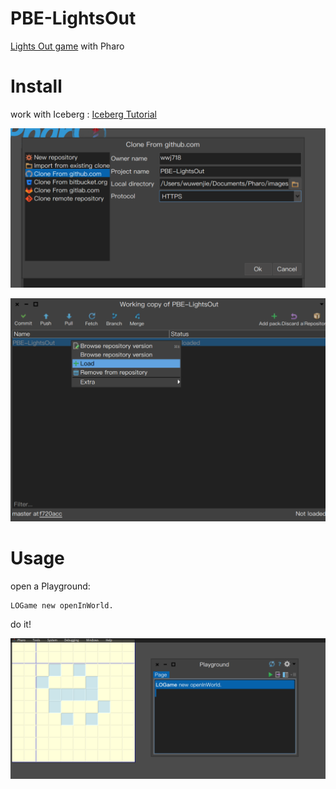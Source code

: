 # PBE-LightsOut
[Lights Out game](https://ci.inria.fr/pharo-contribution/job/UpdatedPharoByExample/lastSuccessfulBuild/artifact/book-result/FirstApplication/FirstApplication.html) with Pharo

# Install
work with Iceberg : [Iceberg Tutorial](https://github.com/pharo-vcs/iceberg/wiki/Tutorial)

![](./github_repo_conf.png)

![](./repo_load.png)


# Usage
open a Playground:

```smalltalk
LOGame new openInWorld. 
```

do it!

![](./lightsout_game.png)
